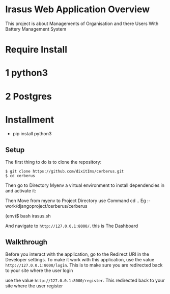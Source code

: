 # Irasus Web Application Overview

This project is about Managements of Organisation and there Users With Battery Management System

# Require Install

# 1 python3
# 2 Postgres

# Installment

- pip install python3


## Setup

The first thing to do is to clone the repository:

```
$ git clone https://github.com/dixitIms/cerberus.git
$ cd cerberus

```

Then go to Directory Myenv a virtual environment to install dependencies in and activate it:


Then Move from myenv to Project Directory
    use Command cd .. 
    Eg :- work/djangoproject/cerberus/cerberus

(env)$ bash irasus.sh

And navigate to `http://127.0.0.1:8000/`. this is The Dashboard

## Walkthrough

Before you interact with the application, go to 
the Redirect URI in the Developer settings. To make it work with this
application, use the value `http://127.0.0.1:8000/login`. This is to
make sure you are redirected back to your site where the user login


use the value `http://127.0.0.1:8000/register`. This redirected back to your site where the user register
